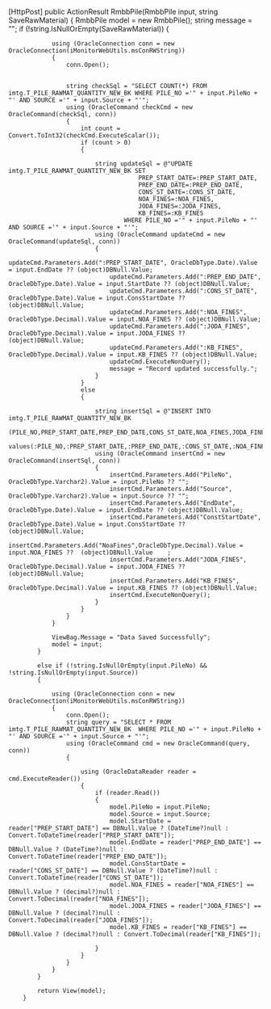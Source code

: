  [HttpPost]
        public ActionResult RmbbPile(RmbbPile input, string SaveRawMaterial)
        {
            RmbbPile model = new RmbbPile();
            string message = "";
            if (!string.IsNullOrEmpty(SaveRawMaterial))
            {

                using (OracleConnection conn = new OracleConnection(iMonitorWebUtils.msConRWString))
                {
                    conn.Open();


                    string checkSql = "SELECT COUNT(*) FROM imtg.T_PILE_RAWMAT_QUANTITY_NEW_BK WHERE PILE_NO ='" + input.PileNo + "' AND SOURCE ='" + input.Source + "'";
                    using (OracleCommand checkCmd = new OracleCommand(checkSql, conn))
                    {
                        int count = Convert.ToInt32(checkCmd.ExecuteScalar());
                        if (count > 0)
                        {

                            string updateSql = @"UPDATE imtg.T_PILE_RAWMAT_QUANTITY_NEW_BK SET                                         
                                        PREP_START_DATE=:PREP_START_DATE,
                                        PREP_END_DATE=:PREP_END_DATE,
                                        CONS_ST_DATE=:CONS_ST_DATE,
                                        NOA_FINES=:NOA_FINES,
                                        JODA_FINES=:JODA_FINES,
                                        KB_FINES=:KB_FINES 		                                                                                                                                                         
                                    WHERE PILE_NO ='" + input.PileNo + "' AND SOURCE ='" + input.Source + "'";
                            using (OracleCommand updateCmd = new OracleCommand(updateSql, conn))
                            {
                                updateCmd.Parameters.Add(":PREP_START_DATE", OracleDbType.Date).Value = input.EndDate ?? (object)DBNull.Value;
                                updateCmd.Parameters.Add(":PREP_END_DATE", OracleDbType.Date).Value = input.StartDate ?? (object)DBNull.Value;
                                updateCmd.Parameters.Add(":CONS_ST_DATE", OracleDbType.Date).Value = input.ConsStartDate ?? (object)DBNull.Value;
                                updateCmd.Parameters.Add(":NOA_FINES", OracleDbType.Decimal).Value = input.NOA_FINES ?? (object)DBNull.Value;
                                updateCmd.Parameters.Add(":JODA_FINES", OracleDbType.Decimal).Value = input.JODA_FINES ?? (object)DBNull.Value;
                                updateCmd.Parameters.Add(":KB_FINES", OracleDbType.Decimal).Value = input.KB_FINES ?? (object)DBNull.Value;                        
                                updateCmd.ExecuteNonQuery();
                                message = "Record updated successfully.";
                            }
                        }
                        else
                        {

                            string insertSql = @"INSERT INTO imtg.T_PILE_RAWMAT_QUANTITY_NEW_BK 
                            (PILE_NO,PREP_START_DATE,PREP_END_DATE,CONS_ST_DATE,NOA_FINES,JODA_FINES,KB_FINES) 
                            values(:PILE_NO,:PREP_START_DATE,:PREP_END_DATE,:CONS_ST_DATE,:NOA_FINES,:JODA_FINES,:KB_FINES)";
                            using (OracleCommand insertCmd = new OracleCommand(insertSql, conn))
                            {
                                insertCmd.Parameters.Add("PileNo", OracleDbType.Varchar2).Value = input.PileNo ?? "";
                                insertCmd.Parameters.Add("Source", OracleDbType.Varchar2).Value = input.Source ?? "";
                                insertCmd.Parameters.Add("EndDate", OracleDbType.Date).Value = input.EndDate ?? (object)DBNull.Value;
                                insertCmd.Parameters.Add("ConstStartDate", OracleDbType.Date).Value = input.ConsStartDate ?? (object)DBNull.Value;
                                insertCmd.Parameters.Add("NoaFines",OracleDbType.Decimal).Value	=	input.NOA_FINES	??	(object)DBNull.Value	;
                                insertCmd.Parameters.Add("JODA_FINES", OracleDbType.Decimal).Value = input.JODA_FINES ?? (object)DBNull.Value;
                                insertCmd.Parameters.Add("KB_FINES", OracleDbType.Decimal).Value = input.KB_FINES ?? (object)DBNull.Value;                            
                                insertCmd.ExecuteNonQuery();
                            }
                        }
                    }
                }

                ViewBag.Message = "Data Saved Successfully";
                model = input;
            }            
           
            else if (!string.IsNullOrEmpty(input.PileNo) && !string.IsNullOrEmpty(input.Source))
            {

                using (OracleConnection conn = new OracleConnection(iMonitorWebUtils.msConRWString))
                {
                    conn.Open();
                    string query = "SELECT * FROM imtg.T_PILE_RAWMAT_QUANTITY_NEW_BK  WHERE PILE_NO ='" + input.PileNo + "' AND SOURCE ='" + input.Source + "'";
                    using (OracleCommand cmd = new OracleCommand(query, conn))
                    {

                        using (OracleDataReader reader = cmd.ExecuteReader())
                        {
                            if (reader.Read())
                            {
                                model.PileNo = input.PileNo;
                                model.Source = input.Source;
                                model.StartDate = reader["PREP_START_DATE"] == DBNull.Value ? (DateTime?)null : Convert.ToDateTime(reader["PREP_START_DATE"]);
                                model.EndDate = reader["PREP_END_DATE"] == DBNull.Value ? (DateTime?)null : Convert.ToDateTime(reader["PREP_END_DATE"]);
                                model.ConsStartDate = reader["CONS_ST_DATE"] == DBNull.Value ? (DateTime?)null : Convert.ToDateTime(reader["CONS_ST_DATE"]);
                                model.NOA_FINES = reader["NOA_FINES"] == DBNull.Value ? (decimal?)null : Convert.ToDecimal(reader["NOA_FINES"]);
                                model.JODA_FINES = reader["JODA_FINES"] == DBNull.Value ? (decimal?)null : Convert.ToDecimal(reader["JODA_FINES"]);
                                model.KB_FINES = reader["KB_FINES"] == DBNull.Value ? (decimal?)null : Convert.ToDecimal(reader["KB_FINES"]);                             
                               
                            }
                        }
                    }
                }
            }

            return View(model);
        }
